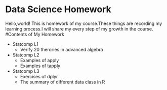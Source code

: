Data Science Homework
============
Hello,world!
This is homework of my course.These things are recording my learning process.I will share my every step of my growth in the course.
#Contents of My Homework
- Statcomp L1
     - Verify 20 therories in advanced algebra
- Statcomp L2
     - Examples of apply
     - Examples of tapply
- Statcomp L3
     - Exercises of dplyr
     - The summary of different data class in R
     
